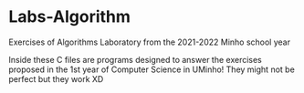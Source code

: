 # Labs-Algorithm
Exercises of Algorithms Laboratory from the 2021-2022 Minho school year

Inside these C files are programs designed to answer the exercises proposed in the 1st year of Computer Science in UMinho! They might not be perfect but they work XD
